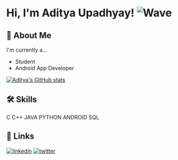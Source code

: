
# Hi, I'm Aditya Upadhyay! ![Wave](https://raw.githubusercontent.com/nixin72/nixin72/master/wave.gif)


## 🚀 About Me
I'm currently a...
* Student
* Android App Developer

[![Aditya's GitHub stats](https://github-readme-stats.vercel.app/api?username=adiupd123)](https://github.com/anuraghazra/github-readme-stats&show_icons=true)
## 🛠 Skills
C C++ JAVA PYTHON ANDROID SQL 
## 🔗 Links
<!-- [![portfolio](https://img.shields.io/badge/my_portfolio-000?style=for-the-badge&logo=ko-fi&logoColor=white)](https://katherineoelsner.com/) -->
[![linkedin](https://img.shields.io/badge/linkedin-0A66C2?style=for-the-badge&logo=linkedin&logoColor=white)](https://linkedin.com/in/aditya-upadhyay1/)
[![twitter](https://img.shields.io/badge/twitter-1DA1F2?style=for-the-badge&logo=twitter&logoColor=white)](https://twitter.com/adityaupd123)

